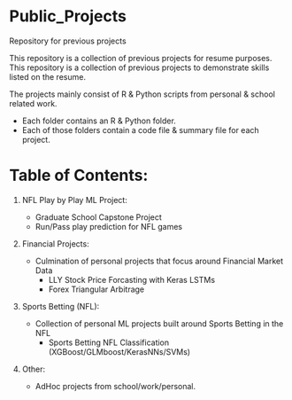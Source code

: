 # Public_Projects
Repository for previous projects

This repository is a collection of previous projects for resume purposes.
This repository is a collection of previous projects to demonstrate skills listed on the resume.

The projects mainly consist of R & Python scripts from personal & school related work.
   - Each folder contains an R & Python folder.
   - Each of those folders contain a code file & summary file for each project.

# Table of Contents:

1. NFL Play by Play ML Project:
   - Graduate School Capstone Project
   - Run/Pass play prediction for NFL games
   
   
2. Financial Projects:
   - Culmination of personal projects that focus around Financial Market Data
      - LLY Stock Price Forcasting with Keras LSTMs
      - Forex Triangular Arbitrage
   
   
3. Sports Betting (NFL):
   - Collection of personal ML projects built around Sports Betting in the NFL
      -   Sports Betting NFL Classification (XGBoost/GLMboost/KerasNNs/SVMs)
   

4. Other:
   - AdHoc projects from school/work/personal.  


